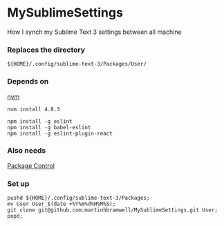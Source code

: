 # MySublimeSettings
How I synch my Sublime Text 3 settings between all machine

### Replaces the directory 

    ${HOME}/.config/sublime-text-3/Packages/User/

### Depends on

[nvm](https://github.com/creationix/nvm#install-script)
    
    nvm install 4.8.3
    
    npm install -g eslint 
    npm install -g babel-eslint 
    npm install -g eslint-plugin-react
    
### Also needs

[Package Control](https://packagecontrol.io/installation)

### Set up

    pushd ${HOME}/.config/sublime-text-3/Packages;
    mv User User_$(date +%Y%m%d%H%M%S);
    git clone git@github.com:martinhbramwell/MySublimeSettings.git User;
    popd;
    
